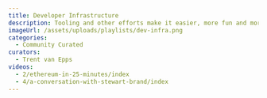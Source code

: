 ```yaml
---
title: Developer Infrastructure
description: Tooling and other efforts make it easier, more fun and more appealing to build on Ethereum. Oracles, languages, cross-shard transactions, libraries, frameworks, dev tools, best practices,...
imageUrl: /assets/uploads/playlists/dev-infra.png
categories:
  - Community Curated
curators:
  - Trent van Epps
videos:
  - 2/ethereum-in-25-minutes/index
  - 4/a-conversation-with-stewart-brand/index
---
```

